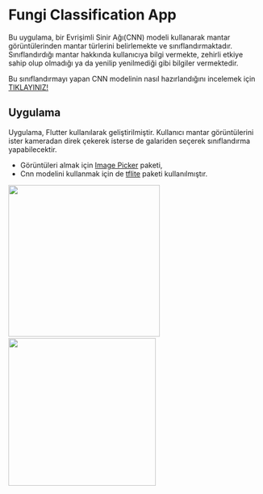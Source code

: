 # Fungi Classification App

Bu uygulama, bir Evrişimli Sinir Ağı(CNN) modeli kullanarak mantar görüntülerinden mantar türlerini belirlemekte ve sınıflandırmaktadır. Sınıflandırdığı mantar hakkında kullanıcıya bilgi vermekte, zehirli etkiye sahip olup olmadığı ya da yenilip yenilmediği gibi bilgiler vermektedir.

Bu sınıflandırmayı yapan CNN modelinin nasıl hazırlandığını incelemek için [TIKLAYINIZ!](https://github.com/serhatoral/fungi-classification/blob/main/Mantar_T%C3%BCr%C3%BC_Tespiti.ipynb)

## Uygulama

Uygulama, Flutter kullanılarak geliştirilmiştir. Kullanıcı mantar görüntülerini ister kameradan direk çekerek isterse de galariden seçerek sınıflandırma yapabilecektir.

- Görüntüleri almak için [Image Picker](https://pub.dev/packages/image_picker) paketi,
- Cnn modelini kullanmak için de [tflite](https://pub.dev/packages/tflite) paketi kullanılmıştır.

<img src="https://user-images.githubusercontent.com/81564885/165598567-73e749a9-5baa-4ce7-b2ca-900dcec3e969.jpeg" width='300'/> &nbsp; &nbsp; &nbsp; <img src="https://user-images.githubusercontent.com/81564885/165598722-8a29e61b-7798-4351-a23d-3b72e0afec37.jpeg" width='292'/> 
